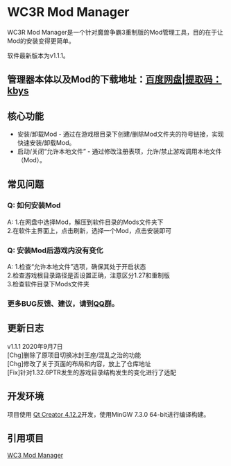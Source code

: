 # WC3R Mod Manager
WC3R Mod Manager是一个针对魔兽争霸3重制版的Mod管理工具，目的在于让Mod的安装变得更简单。  

软件最新版本为v1.1.1。  

## 管理器本体以及Mod的下载地址：[百度网盘|提取码：kbys](https://pan.baidu.com/s/1sktVTjXTgHFoukNsw7a4nQ)

## 核心功能
* 安装/卸载Mod - 通过在游戏根目录下创建/删除Mod文件夹的符号链接，实现快速安装/卸载Mod。
* 启动/关闭“允许本地文件” - 通过修改注册表项，允许/禁止游戏调用本地文件（Mod）。

## 常见问题
### Q: 如何安装Mod
A:	1.在网盘中选择Mod，解压到软件目录的Mods文件夹下  
	2.在软件主界面上，点击刷新，选择一个Mod，点击安装即可  
### Q: 安装Mod后游戏内没有变化
A:	1.检查“允许本地文件”选项，确保其处于开启状态  
	2.检查游戏根目录路径是否设置正确，注意区分1.27和重制版  
	3.检查软件目录下Mods文件夹  
### 更多BUG反馈、建议，请到[QQ群](https://jq.qq.com/?_wv=1027&k=3z5zGFVR)。

## 更新日志
v1.1.1 2020年9月7日  
[Chg]删除了原项目切换冰封王座/混乱之治的功能  
[Chg]修改了关于页面的布局和内容，放上了仓库地址  
[Fix]针对1.32.6PTR发生的游戏目录结构发生的变化进行了适配  

## 开发环境
项目使用 [Qt Creator 4.12.2](https://www.qt.io/download-qt-installer)开发，使用MinGW 7.3.0 64-bit进行编译构建。  

## 引用项目
[WC3 Mod Manager](https://gitlab.com/EzraZebra/WC3ModManager)